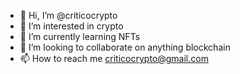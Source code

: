 - 👋 Hi, I’m @criticocrypto
- 👀 I’m interested in crypto
- 🌱 I’m currently learning NFTs
- 💞️ I’m looking to collaborate on anything blockchain
- 📫 How to reach me criticocrypto@gmail.com

<!---
criticocrypto/criticocrypto is a ✨ special ✨ repository because its `README.md` (this file) appears on your GitHub profile.
You can click the Preview link to take a look at your changes.
--->
